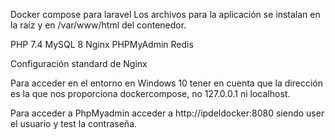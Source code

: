 Docker compose para laravel
Los archivos para la aplicación se instalan en la raíz y en /var/www/html del contenedor.

PHP 7.4
MySQL 8
Nginx
PHPMyAdmin
Redis

Configuración standard de Nginx

Para acceder en el entorno en Windows 10 tener en cuenta que la dirección es la que nos proporciona dockercompose, no 127.0.0.1 ni localhost.

Para acceder a PhpMyadmin acceder a http://ipdeldocker:8080 siendo user el usuario y test la contraseña.


